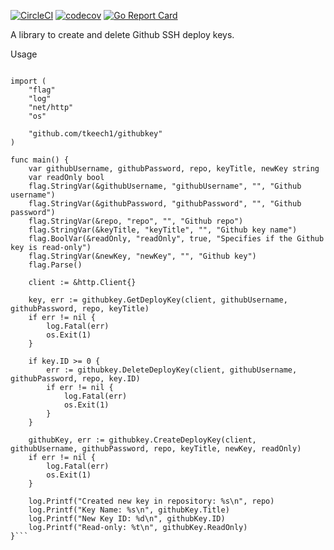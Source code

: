 [![CircleCI](https://circleci.com/gh/tkeech1/githubkey.svg?style=svg)](https://circleci.com/gh/tkeech1/githubkey)
[![codecov](https://codecov.io/gh/tkeech1/githubkey/branch/master/graph/badge.svg)](https://codecov.io/gh/tkeech1/githubkey)
[![Go Report Card](https://goreportcard.com/badge/github.com/tkeech1/githubkey)](https://goreportcard.com/report/github.com/tkeech1/githubkey)

A library to create and delete Github SSH deploy keys.

Usage

```package main

import (
	"flag"
	"log"
	"net/http"
	"os"

	"github.com/tkeech1/githubkey"
)

func main() {
	var githubUsername, githubPassword, repo, keyTitle, newKey string
	var readOnly bool
	flag.StringVar(&githubUsername, "githubUsername", "", "Github username")
	flag.StringVar(&githubPassword, "githubPassword", "", "Github password")
	flag.StringVar(&repo, "repo", "", "Github repo")
	flag.StringVar(&keyTitle, "keyTitle", "", "Github key name")
	flag.BoolVar(&readOnly, "readOnly", true, "Specifies if the Github key is read-only")
	flag.StringVar(&newKey, "newKey", "", "Github key")
	flag.Parse()

	client := &http.Client{}

	key, err := githubkey.GetDeployKey(client, githubUsername, githubPassword, repo, keyTitle)
	if err != nil {
		log.Fatal(err)
		os.Exit(1)
	}

	if key.ID >= 0 {
		err := githubkey.DeleteDeployKey(client, githubUsername, githubPassword, repo, key.ID)
		if err != nil {
			log.Fatal(err)
			os.Exit(1)
		}
	}

	githubKey, err := githubkey.CreateDeployKey(client, githubUsername, githubPassword, repo, keyTitle, newKey, readOnly)
	if err != nil {
		log.Fatal(err)
		os.Exit(1)
	}

	log.Printf("Created new key in repository: %s\n", repo)
	log.Printf("Key Name: %s\n", githubKey.Title)
	log.Printf("New Key ID: %d\n", githubKey.ID)
	log.Printf("Read-only: %t\n", githubKey.ReadOnly)
}```